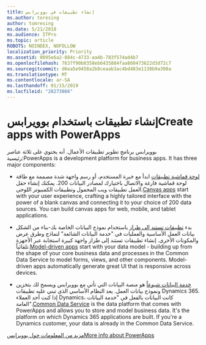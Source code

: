 ```yaml
---
title: إنشاء تطبيقات في بوويرابس
ms.author: toresing
author: tomresing
ms.date: 5/21/2018
ms.audience: ITPro
ms.topic: article
ROBOTS: NOINDEX, NOFOLLOW
localization_priority: Priority
ms.assetid: 0095e6a2-884c-4733-aa4b-783f574ad4b7
ms.openlocfilehash: 7637f90b0358eb6435884faa860473622d3d72c7
ms.sourcegitcommit: d6ea5e9458a2b8ceaab3ac4bd483e1130b9a398a
ms.translationtype: MT
ms.contentlocale: ar-SA
ms.lasthandoff: 01/15/2019
ms.locfileid: "28273866"
---
```

# <a name="create-apps-with-powerapps"></a><span data-ttu-id="9b6d1-102">إنشاء تطبيقات باستخدام بوويرابس</span><span class="sxs-lookup"><span data-stu-id="9b6d1-102">Create apps with PowerApps</span></span>

<span data-ttu-id="9b6d1-p101">بوويرابس برنامج تطوير تطبيقات الأعمال. أنه يحتوي على ثلاثة عناصر رئيسية:</span><span class="sxs-lookup"><span data-stu-id="9b6d1-p101">PowerApps is a development platform for business apps. It has three major components:</span></span> 
  
- <span data-ttu-id="9b6d1-p102">[لوحة قماشية تطبيقات](https://go.microsoft.com/fwlink/?linkid=874495) ابدأ مع خبرة المستخدم، أو رسم واجهة شدة مصممة مع طاقة لوحة قماشية فارغة والاتصال باختيارك لمصادر البيانات 200. يمكنك إنشاء حقل العمل تطبيقات ويب المحمول وتطبيقات الكمبيوتر اللوحي.</span><span class="sxs-lookup"><span data-stu-id="9b6d1-p102">[Canvas apps](https://go.microsoft.com/fwlink/?linkid=874495) start with your user experience, crafting a highly tailored interface with the power of a blank canvas and connecting it to your choice of 200 data sources. You can build canvas apps for web, mobile, and tablet applications.</span></span> 
    
- <span data-ttu-id="9b6d1-p103">بدء [تطبيقات تستند إلى طراز](https://go.microsoft.com/fwlink/?linkid=874496) باستخدام نموذج البيانات الخاصة بك-بناء من الشكل بيانات العمل الأساسية والعمليات في "خدمة البيانات الشائعة" لنماذج وطرق عرض والمكونات الأخرى. إنشاء تطبيقات تستند إلى طراز واجهة كبيرة استجابة عبر الأجهزة تلقائياً.</span><span class="sxs-lookup"><span data-stu-id="9b6d1-p103">[Model-driven apps](https://go.microsoft.com/fwlink/?linkid=874496) start with your data model - building up from the shape of your core business data and processes in the Common Data Service to model forms, views, and other components. Model-driven apps automatically generate great UI that is responsive across devices.</span></span> 
    
- <span data-ttu-id="9b6d1-p104">[خدمة البيانات شيوعاً](https://go.microsoft.com/fwlink/?linkid=874497) هو منصة البيانات التي تأتي مع بوويرابس ويسمح لك بتخزين ونموذج بيانات العمل. يعد النظام الأساسي الذي تبني عليه تطبيقات Dynamics 365. إذا كنت أحد العملاء Dynamics، كانت البيانات بالفعل في "خدمة البيانات العامة".</span><span class="sxs-lookup"><span data-stu-id="9b6d1-p104">[Common Data Service](https://go.microsoft.com/fwlink/?linkid=874497) is the data platform that comes with PowerApps and allows you to store and model business data. It's the platform on which Dynamics 365 applications are built. If you're a Dynamics customer, your data is already in the Common Data Service.</span></span> 
    
[<span data-ttu-id="9b6d1-112">مزيد من المعلومات حول بوويرابس</span><span class="sxs-lookup"><span data-stu-id="9b6d1-112">More info about PowerApps</span></span>](https://go.microsoft.com/fwlink/?linkid=874498)
  

